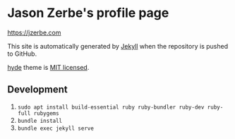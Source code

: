 # Jason Zerbe's profile page
<https://jzerbe.com>

This site is automatically generated by [Jekyll](http://github.com/mojombo/jekyll)
when the repository is pushed to GitHub.

[hyde](https://github.com/poole/hyde) theme is [MIT licensed](https://github.com/poole/hyde/blob/master/LICENSE.md).

## Development
1. `sudo apt install build-essential ruby ruby-bundler ruby-dev ruby-full rubygems`
1. `bundle install`
1. `bundle exec jekyll serve`
